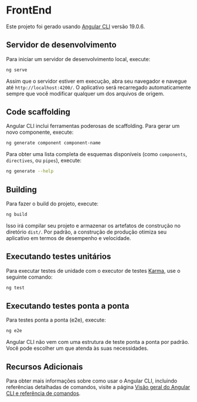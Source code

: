 # FrontEnd

Este projeto foi gerado usando [Angular CLI](https://github.com/angular/angular-cli) versão 19.0.6.

## Servidor de desenvolvimento

Para iniciar um servidor de desenvolvimento local, execute:

```bash
ng serve
```

Assim que o servidor estiver em execução, abra seu navegador e navegue até `http://localhost:4200/`. O aplicativo será recarregado automaticamente sempre que você modificar qualquer um dos arquivos de origem.

## Code scaffolding

Angular CLI inclui ferramentas poderosas de scaffolding. Para gerar um novo componente, execute:

```bash
ng generate component component-name
```

Para obter uma lista completa de esquemas disponíveis (como `components`, `directives`, ou `pipes`), execute:

```bash
ng generate --help
```

## Building

Para fazer o build do projeto, execute:

```bash
ng build
```

Isso irá compilar seu projeto e armazenar os artefatos de construção no diretório `dist/`. Por padrão, a construção de produção otimiza seu aplicativo em termos de desempenho e velocidade.

## Executando testes unitários

Para executar testes de unidade com o executor de testes [Karma](https://karma-runner.github.io), use o seguinte comando:

```bash
ng test
```

## Executando testes ponta a ponta

Para testes ponta a ponta (e2e), execute:

```bash
ng e2e
```

Angular CLI não vem com uma estrutura de teste ponta a ponta por padrão. Você pode escolher um que atenda às suas necessidades.

## Recursos Adicionais

Para obter mais informações sobre como usar o Angular CLI, incluindo referências detalhadas de comandos, visite a página [Visão geral do Angular CLI e referência de comandos](https://angular.dev/tools/cli).
